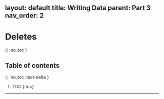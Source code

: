 layout: default
title: Writing Data
parent: Part 3
nav_order: 2
---

# Deletes
{: .no_toc }

## Table of contents
{: .no_toc .text-delta }

1. TOC
{:toc}

---
